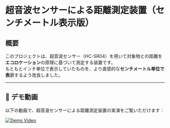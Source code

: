 # 超音波センサーによる距離測定装置（センチメートル表示版）

##  概要

このプロジェクトは、超音波センサー（HC-SR04）を用いて対象物との距離を**エコロケーション**の原理に基づいて測定する装置です。  
もともとインチ単位で表示していたものを、より直感的な**センチメートル単位で表示**するよう改良しました。

---

## 🎥 デモ動画

以下の動画で、超音波センサーによる距離測定装置の実演をご覧いただけます：

[![Demo Video](https://img.youtube.com/vi/5OuXl21PJFs/0.jpg)](https://www.youtube.com/watch?v=5OuXl21PJFs)
